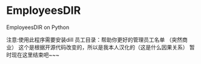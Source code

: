 # EmployeesDIR
EmployeesDIR on Python

注意:使用此程序需要安装dill
员工目录：帮助你更好的管理员工名单
（突然商业）
这个是根据开源代码改变的，所以是我本人汉化的（这是什么因果关系）
暂时现在这里结束吧~~~
